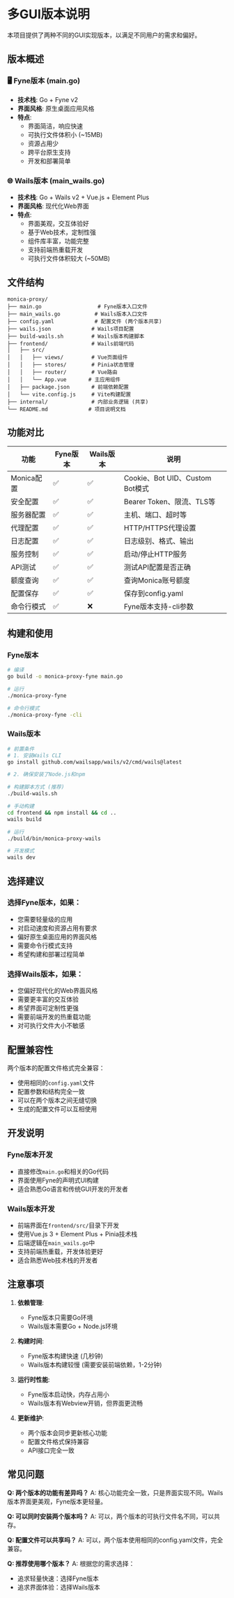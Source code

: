 # 多GUI版本说明

本项目提供了两种不同的GUI实现版本，以满足不同用户的需求和偏好。

## 版本概述

### 🖥️ Fyne版本 (main.go)
- **技术栈**: Go + Fyne v2
- **界面风格**: 原生桌面应用风格
- **特点**: 
  - 界面简洁，响应快速
  - 可执行文件体积小 (~15MB)
  - 资源占用少
  - 跨平台原生支持
  - 开发和部署简单

### 🌐 Wails版本 (main_wails.go)
- **技术栈**: Go + Wails v2 + Vue.js + Element Plus
- **界面风格**: 现代化Web界面
- **特点**:
  - 界面美观，交互体验好
  - 基于Web技术，定制性强
  - 组件库丰富，功能完整
  - 支持前端热重载开发
  - 可执行文件体积较大 (~50MB)

## 文件结构

```
monica-proxy/
├── main.go                  # Fyne版本入口文件
├── main_wails.go           # Wails版本入口文件
├── config.yaml             # 配置文件 (两个版本共享)
├── wails.json             # Wails项目配置
├── build-wails.sh         # Wails版本构建脚本
├── frontend/              # Wails前端代码
│   ├── src/
│   │   ├── views/         # Vue页面组件
│   │   ├── stores/        # Pinia状态管理
│   │   ├── router/        # Vue路由
│   │   └── App.vue       # 主应用组件
│   ├── package.json       # 前端依赖配置
│   └── vite.config.js     # Vite构建配置
├── internal/              # 内部业务逻辑 (共享)
└── README.md             # 项目说明文档
```

## 功能对比

| 功能 | Fyne版本 | Wails版本 | 说明 |
|------|-----------|-----------|------|
| Monica配置 | ✅ | ✅ | Cookie、Bot UID、Custom Bot模式 |
| 安全配置 | ✅ | ✅ | Bearer Token、限流、TLS等 |
| 服务器配置 | ✅ | ✅ | 主机、端口、超时等 |
| 代理配置 | ✅ | ✅ | HTTP/HTTPS代理设置 |
| 日志配置 | ✅ | ✅ | 日志级别、格式、输出 |
| 服务控制 | ✅ | ✅ | 启动/停止HTTP服务 |
| API测试 | ✅ | ✅ | 测试API配置是否正确 |
| 额度查询 | ✅ | ✅ | 查询Monica账号额度 |
| 配置保存 | ✅ | ✅ | 保存到config.yaml |
| 命令行模式 | ✅ | ❌ | Fyne版本支持-cli参数 |

## 构建和使用

### Fyne版本

```bash
# 编译
go build -o monica-proxy-fyne main.go

# 运行
./monica-proxy-fyne

# 命令行模式
./monica-proxy-fyne -cli
```

### Wails版本

```bash
# 前置条件
# 1. 安装Wails CLI
go install github.com/wailsapp/wails/v2/cmd/wails@latest

# 2. 确保安装了Node.js和npm

# 构建脚本方式 (推荐)
./build-wails.sh

# 手动构建
cd frontend && npm install && cd ..
wails build

# 运行
./build/bin/monica-proxy-wails

# 开发模式
wails dev
```

## 选择建议

### 选择Fyne版本，如果：
- 您需要轻量级的应用
- 对启动速度和资源占用有要求
- 偏好原生桌面应用的界面风格
- 需要命令行模式支持
- 希望构建和部署过程简单

### 选择Wails版本，如果：
- 您偏好现代化的Web界面风格
- 需要更丰富的交互体验
- 希望界面可定制性更强
- 需要前端开发的热重载功能
- 对可执行文件大小不敏感

## 配置兼容性

两个版本的配置文件格式完全兼容：
- 使用相同的`config.yaml`文件
- 配置参数和结构完全一致
- 可以在两个版本之间无缝切换
- 生成的配置文件可以互相使用

## 开发说明

### Fyne版本开发
- 直接修改`main.go`和相关的Go代码
- 界面使用Fyne的声明式UI构建
- 适合熟悉Go语言和传统GUI开发的开发者

### Wails版本开发
- 前端界面在`frontend/src/`目录下开发
- 使用Vue.js 3 + Element Plus + Pinia技术栈
- 后端逻辑在`main_wails.go`中
- 支持前端热重载，开发体验更好
- 适合熟悉Web技术栈的开发者

## 注意事项

1. **依赖管理**: 
   - Fyne版本只需要Go环境
   - Wails版本需要Go + Node.js环境

2. **构建时间**:
   - Fyne版本构建快速 (几秒钟)
   - Wails版本构建较慢 (需要安装前端依赖，1-2分钟)

3. **运行时性能**:
   - Fyne版本启动快，内存占用小
   - Wails版本有Webview开销，但界面更流畅

4. **更新维护**:
   - 两个版本会同步更新核心功能
   - 配置文件格式保持兼容
   - API接口完全一致

## 常见问题

**Q: 两个版本的功能有差异吗？**
A: 核心功能完全一致，只是界面实现不同。Wails版本界面更美观，Fyne版本更轻量。

**Q: 可以同时安装两个版本吗？**
A: 可以，两个版本的可执行文件名不同，可以共存。

**Q: 配置文件可以共享吗？**
A: 可以，两个版本使用相同的config.yaml文件，完全兼容。

**Q: 推荐使用哪个版本？**
A: 根据您的需求选择：
   - 追求轻量快速：选择Fyne版本
   - 追求界面体验：选择Wails版本